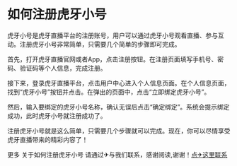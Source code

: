 # 如何注册虎牙小号

虎牙小号是虎牙直播平台的注册账号，用户可以通过虎牙小号观看直播、参与互动。注册虎牙小号非常简单，只需要几个简单的步骤即可完成。

首先，打开虎牙直播官网或者App，点击注册按钮。在注册页面填写手机号、密码、验证码等个人信息，完成注册。

接下来，登录虎牙直播平台，点击用户中心进入个人信息页面。在个人信息页面，找到“虎牙小号”按钮并点击。在弹出的页面中，点击“立即绑定虎牙小号”。

然后，输入要绑定的虎牙小号名称，确认无误后点击“确定绑定”。系统会提示绑定成功，此时虎牙小号就注册成功了。

注册虎牙小号就是这么简单，只需要几个步骤就可以完成。现在，你可以尽情享受虎牙直播带来的精彩内容了！

更多 关于如何注册虎牙小号 请通过✈与我们联系，感谢阅读,谢谢！[点✈这里联系](https://d.k02.cc)